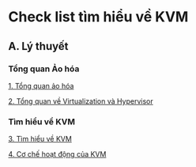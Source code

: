 # Check list tìm hiểu về KVM

## A. Lý thuyết

### Tổng quan Ảo hóa

[1. Tổng quan ảo hóa](https://github.com/quanganh1996111/KVM/blob/main/documents/1-tong-quan-kvm/1-tong-quan-ao-hoa.md)

[2. Tổng quan về Virtualization và Hypervisor](https://github.com/quanganh1996111/KVM/blob/main/documents/1-tong-quan-kvm/2-virtualization-hypervisor.md)

### Tìm hiểu về KVM

[3. Tìm hiểu về KVM](https://github.com/quanganh1996111/KVM/blob/main/documents/1-tong-quan-kvm/3-tim-hieu-kvm.md)

[4. Cơ chế hoạt động của KVM](https://github.com/quanganh1996111/KVM/blob/main/documents/1-tong-quan-kvm/4-cach-hoat-dong-cua-kvm.md)